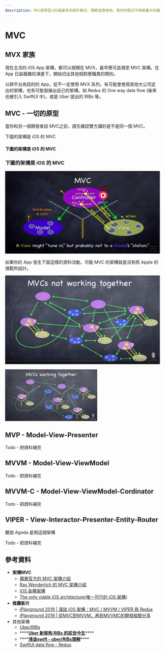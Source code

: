 ```yaml
---
description: MVC是學習iOS最基本的設計模式，理解並應用他，使你的程式不再是義大利麵。
---
```


# MVC

## **MVX 家族**

現在主流的 iOS App 架構，都可以規類在 MVX，最早應可追溯至 MVC 架構。在 App 日益複雜的演進下，開始切出其他相對應職責的類別。

以跨平台為目的的 App，從不一定使用 MVX 系列。有可能會使用其他大公司定出的架構，也有可能發展出自己的架構。如 Redux 的 One way data flow \(後來也被引入 SwiftUI 中\)，或是 Uber 提出的 RIBs 等。

## MVC - 一切的原型

當你和另一個開發者談 MVC之前，請先確認雙方講的是不是同一個 MVC。

下圖的架構是 iOS 的 MVC

#### 下圖的架構是 iOS 的 MVC

### **下圖的架構是 iOS 的 MVC**

![MVC &#x5728;&#x4E0D;&#x540C;&#x5E73;&#x53F0;&#xFF0C;&#x6703;&#x6709;&#x4E0D;&#x4E00;&#x6A23;&#x7684;&#x8CC7;&#x6599;&#x6D41;&#x52D5;&#xFF0C;iOS &#x7684; MVC &#x662F; Apple &#x7684;&#x67B6;&#x69CB;&#x5E2B;&#x91DD;&#x5C0D; Cocoa &#x6846;&#x67B6;&#x8A2D;&#x8A08;&#x7684;&#xFF0C;&#x548C;&#x5176;&#x4ED6;&#x5E73;&#x53F0;&#x4E0D;&#x4E00;&#x6A23;&#xFF0C;&#x662F;&#x5F88;&#x6B63;&#x5E38;&#x7684;](../.gitbook/assets/mvc.png)

如果你的 App 發生下面這樣的資料流動，可能 MVC 的架構就是沒有照 Apple 的規範所設計。

![&#x4E0D;&#x9075;&#x5B88; Apple &#x898F;&#x7BC4;&#x4E0B;&#x7684; MVC](../.gitbook/assets/jie-tu-20201020-shang-wu-9.02.50.png)

![&#x6BCF;&#x4E00;&#x7D44; MVC &#x90FD;&#x7167;&#x898F;&#x7BC4;&#x9032;&#x884C;](../.gitbook/assets/mvc_working_together.jpg)

## MVP - Model-View-Presenter

Todo - 把資料補完

## MVVM - Model-View-ViewModel

Todo - 把資料補完

## MVVM-C - Model-View-ViewModel-Cordinator

Todo - 把資料補完

## VIPER - View-Interactor-Presenter-Entity-Router

聽說 Agoda 是用這個架構

Todo - 把資料補完

##  參考資料

* **架構MVC**
  * [蘋果官方的 MVC 架構介紹](https://developer.apple.com/library/archive/documentation/General/Conceptual/DevPedia-CocoaCore/MVC.html)
  * [Ray Wenderlich 的 MVC 架構介紹](https://www.raywenderlich.com/1073-model-view-controller-mvc-in-ios-a-modern-approach)
  * [iOS 各種架構](https://medium.com/ios-os-x-development/ios-architecture-patterns-ecba4c38de52)
  * [The only viable iOS architecture\(唯一可行的 iOS 架構\)](https://medium.com/flawless-app-stories/the-only-viable-ios-architecture-c42f7b4c845d)
* **推薦影片**
  * [iPlayground 2019 \| 漫談 iOS 架構：MVC / MVVM / VIPER 與 Redux](https://www.youtube.com/watch?v=qDyb6AkX0s0)
  * [iPlayground 2019 \| 從MVC到MVVM，再到MVVMC的開發經驗分享](https://www.youtube.com/watch?v=0GQXVfahdI4)
* 其他架構
  * [Uber/RIBs](https://github.com/uber/RIBs)
  * \*\*\*\*[**Uber 新架构 RIBs 的前世今生**](https://hongruqi.github.io/2019/02/22/Uber%20RIBs%20%E6%9E%B6%E6%9E%84/)\*\*\*\*
  * \*\*\*\*[**浅谈swift - uber/RIBs理解**](https://www.jianshu.com/p/2914875505fd)\*\*\*\*
  * [SwiftUI data flow - Redux](https://developer.apple.com/documentation/swiftui/state-and-data-flow)


